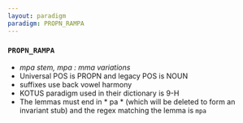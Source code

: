 ```yaml
---
layout: paradigm
paradigm: PROPN_RAMPA
---
```

### ` PROPN_RAMPA `

* _mpa stem, mpa : mma variations_
* Universal POS is PROPN and legacy POS is NOUN
* suffixes use back vowel harmony
* KOTUS paradigm used in their dictionary is 9-H
* The lemmas must end in * pa * (which will be deleted to form an invariant stub) and the regex matching the lemma is ` mpa `
